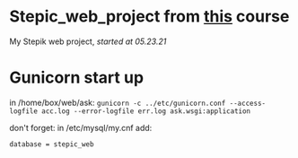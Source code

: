 # Stepic_web_project from [this](https://stepik.org/course/154/info) course
My Stepik web project, _started at 05.23.21_
# Gunicorn start up
in /home/box/web/ask: ```gunicorn -c ../etc/gunicorn.conf --access-logfile acc.log --error-logfile err.log ask.wsgi:application```


don't forget: in /etc/mysql/my.cnf
add: 
```[client]  
database = stepic_web
